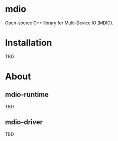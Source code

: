 # mdio
Open-source C++ library for Multi-Device IO (MDIO).

# Installation
TBD

# About
## mdio-runtime
TBD

## mdio-driver
TBD
